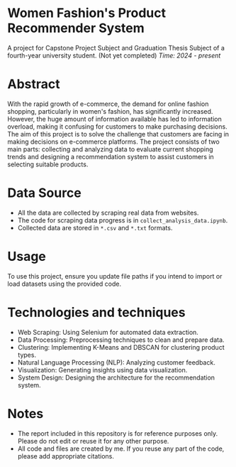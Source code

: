 # Women Fashion's Product Recommender System
A project for Capstone Project Subject and Graduation Thesis Subject of a fourth-year university student. (Not yet completed)
*Time: 2024 - present*

# Abstract
With the rapid growth of e-commerce, the demand for online fashion shopping, particularly in women's fashion, has significantly increased. However, the huge amount of information available has led to information overload, making it confusing for customers to make purchasing decisions. The aim of this project is to solve the challenge that customers are facing in making decisions on e-commerce platforms. The project consists of two main parts: collecting and analyzing data to evaluate current shopping trends and designing a recommendation system to assist customers in selecting suitable products.

# Data Source
* All the data are collected by scraping real data from websites.
* The code for scraping data progress is in `collect_analysis_data.ipynb`.
* Collected data are stored in `*.csv` and `*.txt` formats.

# Usage
To use this project, ensure you update file paths if you intend to import or load datasets using the provided code.

# Technologies and techniques
* Web Scraping: Using Selenium for automated data extraction.
* Data Processing: Preprocessing techniques to clean and prepare data.
* Clustering: Implementing K-Means and DBSCAN for clustering product types.
* Natural Language Processing (NLP): Analyzing customer feedback.
* Visualization: Generating insights using data visualization.
* System Design: Designing the architecture for the recommendation system.
  
# Notes
* The report included in this repository is for reference purposes only. Please do not edit or reuse it for any other purpose.
* All code and files are created by me. If you reuse any part of the code, please add appropriate citations.
